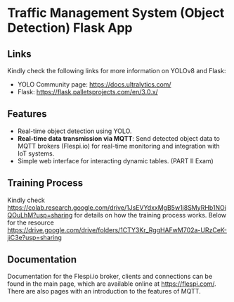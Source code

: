 Traffic Management System (Object Detection) Flask App
==============================
## Links

Kindly check the following links for more information on YOLOv8 and Flask:

- YOLO Community page: <https://docs.ultralytics.com/>
- Flask: <https://flask.palletsprojects.com/en/3.0.x/>

## Features

- Real-time object detection using YOLO.
- **Real-time data transmission via MQTT**: Send detected object data to
MQTT brokers (Flespi.io) for real-time monitoring and integration with IoT systems.
- Simple web interface for interacting dynamic tables. (PART II Exam)

## Training Process

Kindly check <https://colab.research.google.com/drive/1JsEVYdxxMgB5w1j8SMyRHb1NOiQOuLhM?usp=sharing> for details
on how the training process works. Below for the resource 
<https://drive.google.com/drive/folders/1CTY3Kr_RggHAFwM702a-URzCeK-jiC3e?usp=sharing>


## Documentation

Documentation for the Flespi.io broker, clients and connections can be found in
the main page, which are available online at <https://flespi.com/>. There
are also pages with an introduction to the features of MQTT.
